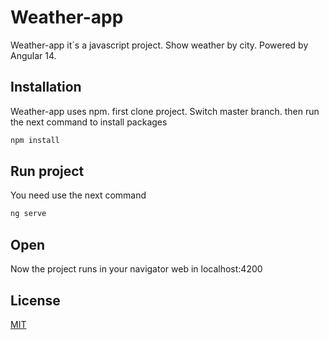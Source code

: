 # Weather-app

Weather-app it´s a javascript project. Show weather by city. Powered by Angular 14.

## Installation

Weather-app uses npm. first clone project. Switch master branch. then run the next command to install packages
```bash
npm install
```
## Run project
You need use the next command
```bash
ng serve
```
## Open
Now the project runs in your navigator web in localhost:4200

## License
[MIT](https://choosealicense.com/licenses/mit/)